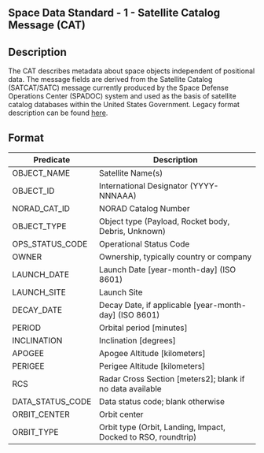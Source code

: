 ## Space Data Standard - 1 - Satellite Catalog Message (CAT)


## Description

The CAT describes metadata about space objects independent of positional data. The message fields are derived from the Satellite Catalog (SATCAT/SATC) message currently produced by the Space Defense Operations Center (SPADOC) system and used as the basis of satellite catalog databases within the United States Government.  Legacy format description can be found [here](https://github.com/DigitalArsenal/spacedatastandards.org/blob/main/survey/legacy-messages/satcat/README.md).

## Format

|Predicate |Description |
---|---|
OBJECT_NAME|Satellite Name(s)|
OBJECT_ID|International Designator (YYYY-NNNAAA)|
NORAD\_CAT\_ID|NORAD Catalog Number|
OBJECT_TYPE|Object type (Payload, Rocket body, Debris, Unknown)|
OPS\_STATUS\_CODE|Operational Status Code|
OWNER|Ownership, typically country or company|
LAUNCH_DATE|Launch Date [year-month-day] (ISO 8601)|
LAUNCH_SITE|Launch Site|
DECAY_DATE|Decay Date, if applicable [year-month-day] (ISO 8601)|
PERIOD|Orbital period [minutes]|
INCLINATION|Inclination [degrees]|
APOGEE|Apogee Altitude [kilometers]|
PERIGEE|Perigee Altitude [kilometers]|
RCS|Radar Cross Section [meters2]; blank if no data available|
DATA\_STATUS\_CODE|Data status code; blank otherwise|
ORBIT_CENTER|Orbit center|
ORBIT_TYPE|	Orbit type (Orbit, Landing, Impact, Docked to RSO, roundtrip)

